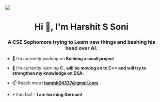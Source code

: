 <img src="https://tenor.com/view/anime-boy-studying-thinking-writing-gif-12939075">
 <h1 align="center">Hi 👋, I'm Harshit S Soni</h1>
<h3 align="center">A CSE Sophomore trying to Learn new things and bashing his head over AI.</h3>

- 🔭 I’m currently working on **Building a small project**

- 🌱 I’m currently learning **C , will be moving on to C++ and will try to strengthen my knowledge on DSA.**

- 📫 Reach me at **harshit24337@gmail.com**

- ⚡ Fun fact - **I am learning German!**

